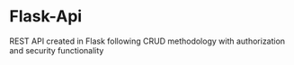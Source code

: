 # Flask-Api
REST API created in Flask following CRUD methodology with authorization and security functionality
